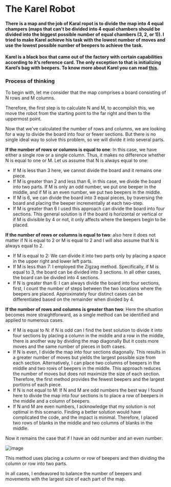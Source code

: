 
# The Karel Robot 

#### There is a map and the job of Karal ropot is to divide the map into 4 equal champers (maps that can't be divided into 4 equal chambers should be divided into the biggest possible number of equal chambers (3, 2, or 1)). I tried to make Karel achieve his task with the lowest number of moves and use the lowest possible number of beepers to achieve the task. 

#### Karel is a black box that came out of the factory with certain capabilities according to it’s reference card. The only exception to that is initializing Karel’s bag with beepers. To know more about Karel you can read [this](https://doc-0g-1g-prod-02-apps-viewer.googleusercontent.com/viewer2/prod-02/pdf/f9c03fqq46pbhqj2qqepjt7s4cmc2ji1/l2lhe7h2frpsi9b0glhbqpjtn24ouqus/1735599750000/3/107586235257017864322/APznzabu-NuoFV6TdECN769bN-3H7roOgT2hJr4pZ4M3h7CN4RSXqrQBRdql8oH7F5FJZtscxO8VjFnU3APLMgimbhR5KPighXUIzqNJqhorFw2Ex6vpSGqUEuymlvJN-OOa9FwOZmZv8tmJPRZIBSQsHsCjc5z27WzPOUctYS7yEQSSanL7oJnhC6nigK6keHNHnZJs_dmUPXVFR4Rp8jalC8EmP5tJPfkf7mJhZ_02kSmxm6kZ2h7JQmsTgl_QFHojACFbS50vXlRwX6YhN-yYytsKT0Nw85tgKBIFrbMLYO_2D2i5gg4YctJNulX-xxHB47FPZcDkLRFIFWvUWOH7QgJMe4RsD9m95DvcAyc1s0dZwQQxhuXqi6HGs0ov82g2uc8XRbGI59G4RaT61zfbKeEbM6_YqjrhXheV_3FhEuUpNqJhB88-10pEcLJJkjOkZ2x-n8ANPYH2RJ5t7DUFm7gLCqvgpKZ_CpUHu4DvGBSu8YIoOyQiWlLl4R1aFxHFpuwbtEsONNAKbjnTgFHhARZjxvE2iyPMg1uZ5am-XRxOBSw2H7QhOwnuwk6OZBIL6PE-oeeMzg13pja2kI5FcYzZhxYqDqIK5wBNKfiuEoqNbvtuEEfdmZqzEzJ2cvT7OpYJttv6JOQM4h9clIUi6x0P0waSvQBPO0ZS9h2KA_vrByCQyf84dj-zoFuAKFpVBW96hIt8jMjcNdATlRFxnpgRNf2WeGEWRqIWn6jAHCHkc_7FTU8WVbT5ZQaKdb3THERU6x1Vw659Qz3sHt93RaIsF5Wq7JRKW3TmnrPLIP1CTmlS-nZ5qRkWeiqVQ09mXw8g_aHVywLzRghihI9nmIcQ5GoCYU3cd5b1RepDgVD_1oIEExINYxxbHfe8GVI_prFq-Eo6zN_YlBJPKDNZKoahodTXm4mpn7R_t1Sf_I1oVYrOO69grBA9UY0sHxLpH25mzJIkJmRkit8tC6xhwZkaKQBnpxU4rCALuxaUaws-uA5DIoldNnm3HorQU8s1DMspjK9kYS0uBx3OyEQ3LiD6nYpLIRkauMEGAotHicafTaZrTWWoOzSFxD5uFVRoRTMXjR0cSJaxF4Wz6NNMVFydM-x1QTcYxtfvGTAscqITx57LELDL85r5RJics3wXKGdiGABAZePHlNWQSXtHYOBr4wjhoBUFbMAXxm2O2bY5d9zQo70R_FvHDccV9sM9vtYCNA3uNPPrAQDGE8R-V_PDH-q8eyJa_Q-lIO-AH0F2WRfSsUfSN_1qEBCcyboQEQf0bH9DEMwM74MAR4pujr8U-q9jkGu56Ht6Klux47qnUyq3jZMmWTeAJBb2DMgpA-v4FZDR8HnDfduSyKEn5WsFKi8mhuuwj9OPtpTN4xlHTtQ2Y2aeKR38zST22NQu_rGQqsMwbYXojalpsKReCMZN1HUk3LvGHjROoZTXQi8fZ5TkbiXWruzj7SIDSM0Jsjt3ssKA9u5o663Y0oc_da-l1QDOepEMZkr5kV9P5eFj11bN6plfuoqrOap3wbLWyTAqOjYQwXNdIhc82T3mwuNysnc8vhZ19mNw3wKem1huAhtvhm40kPrD0N9H709lJARpPPD-U62m_pL1CQ6Cv5tvv_CTVZvXwlJb2Ru-8XGUZxSTAc6J0VRLORaSwQTw6k-sFYC_ruLAxXQho69adzr3rJCgv1WE7HdPfL-H7DrHWNO3QQmGbX98aiO4w9CG-wBRivXn0GY3OP6P2vomtItXn9ILdn4J_wtwgEcwjVwgJgzZtpUpK-G_lRnZYH7Ojh_XqnAHQOt1TiRQ5lWl-SHPYC0vBUHaxLP-tpZ32FoDgMA7CSSU5VnRxhbst8xjQEIDebcw7c0mOd3NavL995I0i6BspuC7jBe5UaIFn1T9CCURRk-yvhnen_heqVH2kZvlEtNcagkva4y1QwkKgcnPfXc3G4hoRQSSyVAltXdU9_PXWvc=?authuser=0&nonce=rvnr782t30u16&user=107586235257017864322&hash=dnlncmuvej7tji89erjhoh9bdjtrtfac).

### Process of thinking
To begin with, let me consider that the map comprises a board consisting of N rows and M columns.

Therefore, the first step is to calculate N and M, to accomplish this, we move the robot from the starting point to the far right and then to the uppermost point.

Now that we've calculated the number of rows and columns, we are looking for a way to divide the board into four or fewer sections.
But there is no single ideal way to solve this problem, so we will divide it into several parts.

**If the number of rows or columns is equal to one**: 
In this case, we have either a single row or a single column. Thus, it makes no difference whether N is equal to one or M.
Let us assume that N is always equal to one:
- If M is less than 3 here, we cannot divide the board and it remains one piece.
- If M is greater than 2 and less than 6, in this case, we divide the board into two parts. If M is only an odd number, we put one beeper in the middle, and if M is an even number, we put two beepers in the middle.
- If M is 6, we can divide the board into 3 equal pieces, by traversing the board and placing the beeper incrementally at each two-step.
- If M is greater than 6 I used this approach can divide the board into four sections.
This general solution is if the board is horizontal or vertical or if M is divisible by 4 or not, it only affects where the beepers begin to be placed.

**If the number of rows or columns is equal to two**: also here it does not matter if N is equal to 2 or M is equal to 2 and I will also assume that N is always equal to 2.
- If M is equal to 2: We can divide it into two parts only by placing a space in the upper right and lower left parts.
- If M is less than 7: I employed the Zigzag method. Specifically, if M is equal to 3, the board can be divided into 3 sections. In all other cases, the board can be divided into 4 sections.
- If N is greater than 6: I can always divide the board into four sections, first, I count the number of steps between the two locations where the beepers are placed. 
Approximately four distinct cases can be differentiated based on the remainder when divided by 4.

**If the number of rows and columns is greater than two**: Here the situation becomes more straightforward, as a single method can be identified and applied to numerous cases.
- If M is equal to N: if N is odd can I find the best solution to divide it into four sections by placing a column in the middle and a row in the middle, there is another way by dividing the map diagonally But it costs more moves and the same number of pieces in both cases.
- If N is even, I divide the map into four sections diagonally. This results in a greater number of moves but yields the largest possible size from each section. Alternatively, I can place two columns of beepers in the middle and two rows of beepers in the middle. This approach reduces the number of moves but does not maximize the size of each section. Therefore, the first method provides the fewest beepers and the largest portions of each piece.
- If N is not equal to M: If N and M are odd numbers the best way I found here to divide the map into four sections is to place a row of beepers in the middle and a column of beepers. 
- If N and M are even numbers, I acknowledge that my solution is not optimal in this scenario. Finding a better solution would have complicated the code, and the impact is minimal. Therefore, I placed two rows of blanks in the middle and two columns of blanks in the middle.

Now it remains the case that if I have an odd number and an even number:

![image](https://github.com/user-attachments/assets/bb64b07b-d191-495b-bf91-d3f9798eecdf)

This method uses placing a column or row of beepers and then dividing the column or row into two parts.

In all cases, I endeavored to balance the number of beepers and movements with the largest size of each part of the map. 



